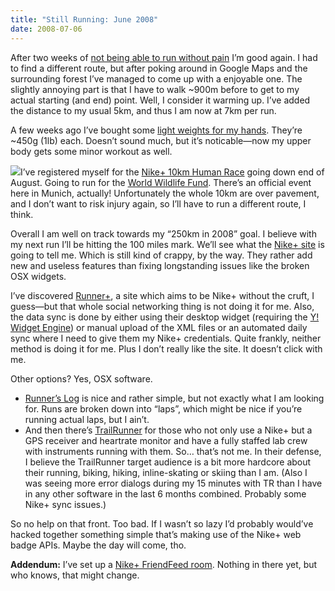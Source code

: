 ```yaml
---
title: "Still Running: June 2008"
date: 2008-07-06
---
```


After two weeks of [not being able to run without pain][1] I’m good again. I had to find a different route, but after poking around in Google Maps and the surrounding forest I’ve managed to come up with a enjoyable one. The slightly annoying part is that I have to walk ~900m before to get to my actual starting
(and end) point. Well, I consider it warming up. I’ve added the distance to my usual 5km, and thus I am now at 7km per run.

A few weeks ago I’ve bought some [light weights for my hands][2]. They’re
~450g (1lb) each. Doesn’t sound much, but it’s noticable—now my upper body gets some minor workout as well.

[![][3]][4]I’ve registered myself for the [Nike+ 10km Human Race][5] going down end of August. Going to run for the [World Wildlife Fund][6]. There’s an official event here in Munich, actually! Unfortunately the whole 10km are over pavement, and I don’t want to risk injury again, so I’ll have to run a different route, I think.

Overall I am well on track towards my “250km in 2008” goal. I believe with my next run I’ll be hitting the 100 miles mark. We’ll see what the [Nike+
site][7] is going to tell me. Which is still kind of crappy, by the way. They rather add new and useless features than fixing longstanding issues like the broken OSX widgets.

I’ve discovered [Runner+][8], a site which aims to be Nike+ without the cruft,
I guess—but that whole social networking thing is not doing it for me. Also,
the data sync is done by either using their desktop widget (requiring the [Y!
Widget Engine][9]) or manual upload of the XML files or an automated daily sync where I need to give them my Nike+ credentials. Quite frankly, neither method is doing it for me. Plus I don’t really like the site. It doesn’t click with me.

Other options? Yes, OSX software.

* [Runner’s Log][10] is nice and rather simple, but not exactly what I am looking for. Runs are broken down into “laps”, which might be nice if you’re running actual laps, but I ain’t.
* And then there’s [TrailRunner][11] for those who not only use a Nike+ but a GPS receiver and heartrate monitor and have a fully staffed lab crew with instruments running with them. So… that’s not me. In their defense, I believe the TrailRunner target audience is a bit more hardcore about their running, biking, hiking, inline-skating or skiing than I am. (Also I was seeing more error dialogs during my 15 minutes with TR than I have in any other software in the last 6 months combined. Probably some Nike+ sync issues.)

So no help on that front. Too bad. If I wasn’t so lazy I’d probably would’ve hacked together something simple that’s making use of the Nike+ web badge APIs. Maybe the day will come, tho.

**Addendum:** I’ve set up a [Nike+ FriendFeed room][12]. Nothing in there yet, but who knows, that might change.

[1]: http://carlo.zottmann.org/2008/06/02/asphalt-is-bad-mmmmkay/
[2]: http://www.amazon.de/Hand-Irons/dp/B000KP1QDK/
[3]: http://farm2.static.flickr.com/1090/1231478137_8ea946713c_m.jpg
[4]: http://flickr.com/photos/30047882@N00/1231478137 (WWF Logo)
[5]: http://nikeplus.nike.com/nikeplus/humanrace/
[6]: http://www.worldwildlife.org/
[7]: http://nikeplus.nike.com/
[8]: http://www.runnerplus.com/
[9]: http://widgets.yahoo.com/
[10]: http://www.downtownsoftwarehouse.com/software/RunnersLog/
[11]: http://www.trailrunnerx.com/
[12]: http://friendfeed.com/rooms/nikeplus


